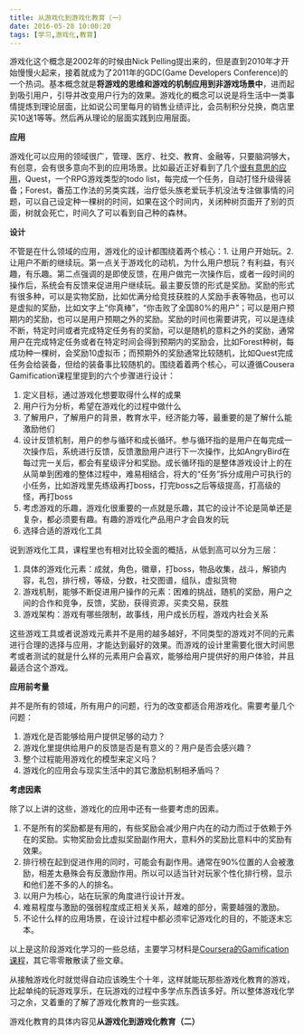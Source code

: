 ```yaml
---
title: 从游戏化到游戏化教育（一）
date: 2016-05-28 10:00:20
tags: [学习,游戏化,教育]
---
```

游戏化这个概念是2002年的时候由Nick Pelling提出来的，但是直到2010年才开始慢慢火起来，接着就成为了2011年的GDC(Game Developers Conference)的一个热词。基本概念就是**将游戏的思维和游戏的机制应用到非游戏场景中**，进而起到吸引用户，引导并改变用户行为的效果。游戏化的概念可以说是将生活中一类事情提炼到理论层面，比如说公司里每月的销售业绩评比，会员制积分兑换，商店里买10送1等等。然后再从理论的层面实践到应用层面。

**应用**

游戏化可以应用的领域很广，管理、医疗、社交、教育、金融等，只要脑洞够大，有创意，会有很多意向不到的应用场景。比如最近正好看到了几个[很有意思的应用](http://sspai.com/28395)，Quest，一个RPG游戏类型的todo list，每完成一个任务，自动打怪升级得装备；Forest，番茄工作法的另类实践，治疗低头族老爱玩手机没法专注做事情的问题，可以自己设定种一棵树的时间，如果在这个时间内，关闭种树页面开了别的页面，树就会死亡，时间久了可以看到自己种的森林。

**设计**

不管是在什么领域的应用，游戏化的设计都围绕着两个核心：1. 让用户开始玩。2. 让用户不断的继续玩。第一点关于游戏化的动机，为什么用户想玩？有利益，有兴趣，有乐趣。第二点强调的是即使反馈，在用户做完一次操作后，或者一段时间的操作后，系统会有反馈来促进用户继续玩。最主要反馈的形式是奖励。奖励的形式有很多种，可以是实物奖励，比如优满分给竞技获胜的人奖励手表等物品，也可以是虚拟的奖励，比如文字上“你真棒”，“你击败了全国80%的用户”；可以是用户预期内的奖励，也可以是用户预期之外的奖励。奖励的时间也需要讲究，可以是连续不断，特定时间或者完成特定任务有的奖励，可以是随机的意料之外的奖励，通常用户在完成特定任务或者在特定时间会得到预期内的奖励会，比如Forest种树，每成功种一棵树，会奖励10虚拟币；而预期外的奖励通常比较随机，比如Quest完成任务会给装备，但给的装备事比较随机的。围绕着着两个核心，可以遵循Cousera Gamification课程里提到的六个步骤进行设计：

1.  定义目标，通过游戏化想要取得什么样的成果
2.  用户行为分析，希望在游戏化的过程中做什么
3.  了解用户，了解用户的背景，教育水平，经济能力等，最重要的是了解什么能激励他们
4.  设计反馈机制，用户的参与循环和成长循环。参与循环指的是用户在每完成一次操作后，系统进行反馈，反馈激励用户进行下一次操作，比如AngryBird在每过完一关后，都会有星级评分和奖励。成长循环指的是整体游戏设计上的在从简单到困难的整体过程中，难易相结合，将大的“任务”拆分成用户可执行的小任务，比如游戏里先练级再打boss，打完boss之后等级提高，打高级的怪，再打boss
5.  考虑游戏的乐趣，游戏化很重要的一点就是乐趣，其它的设计不论是简单还是复杂，都必须要有趣。有趣的游戏化产品用户才会自发的玩
6.  选择合适的游戏化工具

说到游戏化工具，课程里也有相对比较全面的概括，从低到高可以分为三层：

1.  具体的游戏化元素：成就，角色，徽章，打boss，物品收集，战斗，解锁内容，礼包，排行榜，等级，分数，社交图谱，组队，虚拟货物
2.  游戏机制，能够不断促进用户操作的元素：困难的挑战，随机的奖励，用户之间的合作和竞争，反馈，奖励，获得资源，买卖交易，获胜
3.  游戏架构：游戏有哪些限制，故事线，用户成长历程，游戏内社会关系

这些游戏工具或者说游戏元素并不是用的越多越好，不同类型的游戏对不同的元素进行合理的选择与应用，才能达到最好的效果。而游戏的设计里需要化很大时间思考或者测试的就是什么样的元素用户会喜欢，能够给用户提供好的用户体验，并且最适合这个游戏。

**应用前考量**

并不是所有的领域，所有用户的问题，行为的改变都适合用游戏化。需要考量几个问题：

1.  游戏化是否能够给用户提供足够的动力？
2.  游戏化里提供给用户的反馈是否是有意义的？用户是否会感兴趣？
3.  整个过程能用游戏化的模型来定义吗？
4.  游戏化的应用会与现实生活中的其它激励机制相矛盾吗？

**考虑因素**

除了以上讲的这些，游戏化的应用中还有一些要考虑的因素。

1.  不是所有的奖励都是有用的，有些奖励会减少用户内在的动力而过于依赖于外在的奖励。实物奖励会比虚拟奖励副作用大，意料外的奖励比意料中的奖励有效果。
2.  排行榜在起到促进作用的同时，可能会有副作用。通常在90%位置的人会被激励，相差太悬殊会有反激励作用。所以可以适当针对玩家个性化排行榜，显示和他们差不多的人的排名。
3.  以用户为核心，站在玩家的角度进行设计开发。
4.  难易程度与激励的强弱程度成正相关关系，越难的部分，需要越强的激励。
5.  不论什么样的应用场景，在设计过程中都必须牢记游戏化的目的，不能逐末忘本。

以上是这阶段游戏化学习的一些总结，主要学习材料是[Coursera的Gamification课程](https://www.coursera.org/learn/gamification/home/info)，其它零零散散读了些文章。

从接触游戏化时就觉得自动应该晚生个十年，这样就能玩那些游戏化教育的游戏，比起单纯的玩游戏享乐，在玩游戏的过程中多学点东西该多好。所以整体游戏化学习之余，又着重的了解了游戏化教育的一些实践。

游戏化教育的具体内容见**从游戏化到游戏化教育（二）**